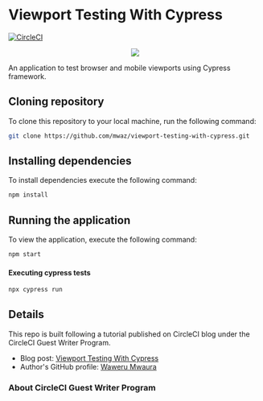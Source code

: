 # Viewport Testing With Cypress

[![CircleCI](https://circleci.com/gh/mwaz/viewport-testing-with-cypress-builds.svg?style=svg)](https://circleci.com/gh/mwaz/viewport-testing-with-cypress-builds-config)

<p align="center"><img src="https://avatars3.githubusercontent.com/u/59034516"></p>


An application to test browser and mobile viewports using Cypress framework. 

## Cloning repository
To clone this repository to your local machine, run the following command:

```bash
git clone https://github.com/mwaz/viewport-testing-with-cypress.git
```
## Installing dependencies
To install dependencies execute the following command:

```bash
npm install
```
## Running the application
To view the application, execute the following command:

```bash
npm start
```

#### Executing cypress tests

```bash
npx cypress run
```

## Details

This repo is built following a tutorial published on CircleCI blog under the CircleCI Guest Writer Program.

-   Blog post: [ Viewport Testing With Cypress ][blog]
-   Author's GitHub profile: [Waweru Mwaura][author]

### About CircleCI Guest Writer Program

[blog]: https://circleci.com/blog/viewport-testing-with-cypress
[author]: https://github.com/mwaz

